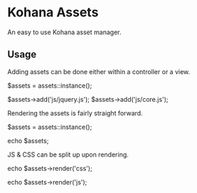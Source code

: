 Kohana Assets
=============

An easy to use Kohana asset manager. 

## Usage

Adding assets can be done either within a controller or a view.

  $assets = assets::instance();
  
  $assets->add('js/jquery.js');
  $assets->add('js/core.js');

Rendering the assets is fairly straight forward.

  $assets = assets::instance();
  
  echo $assets;

JS & CSS can be split up upon rendering.

  echo $assets->render('css');
  
  echo $assets->render('js');